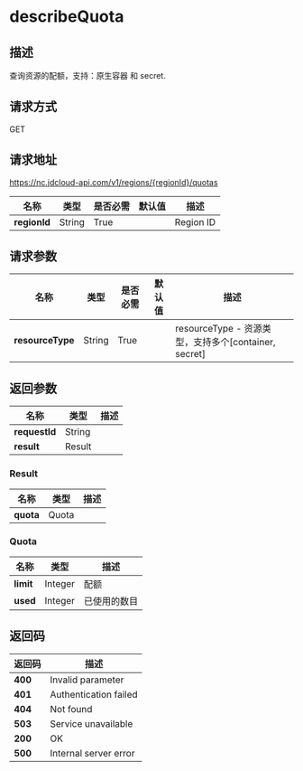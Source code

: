 # describeQuota


## 描述
查询资源的配额，支持：原生容器 和 secret.


## 请求方式
GET

## 请求地址
https://nc.jdcloud-api.com/v1/regions/{regionId}/quotas

|名称|类型|是否必需|默认值|描述|
|---|---|---|---|---|
|**regionId**|String|True| |Region ID|

## 请求参数
|名称|类型|是否必需|默认值|描述|
|---|---|---|---|---|
|**resourceType**|String|True| |resourceType - 资源类型，支持多个[container, secret]<br>|


## 返回参数
|名称|类型|描述|
|---|---|---|
|**requestId**|String| |
|**result**|Result| |

### Result
|名称|类型|描述|
|---|---|---|
|**quota**|Quota| |
### Quota
|名称|类型|描述|
|---|---|---|
|**limit**|Integer|配额|
|**used**|Integer|已使用的数目|

## 返回码
|返回码|描述|
|---|---|
|**400**|Invalid parameter|
|**401**|Authentication failed|
|**404**|Not found|
|**503**|Service unavailable|
|**200**|OK|
|**500**|Internal server error|
